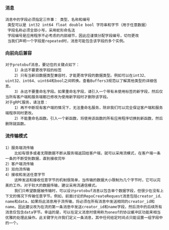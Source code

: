 #### 消息

    消息中的字段必须指定三件事： 类型、名称和编号
     类型可以是 int32 int64 float double bool 字符串和字节（用于任意数据）
     字段名称必须全部小写，采用蛇形命名法
     字段编号是应用程序不必考虑的内部细节，因此应谨慎分配字段编号，切勿更改
     当我们声明一个字段是repeated时，消息可能包含该字段的多个实例。

#### 向前向后兼容

    对于protobuf消息，要记住的关键点如下：
        1）永远不要更改字段的标签
        2）只有当新旧数据类型兼容时，才能更改字段的数据类型。例如可以在int32、uint32、int64、uint64和bool之间转换。查看Buffers3规范以了解其他类型的详细信息。
        3）永远不要重命名字段。如果重命名字段，请引入一个带有未使用标签的新字段，然后仅当所有客户端和服务端都已修改为使用新字段时才删除该字段。
    对于gRPC服务，请注意：
        1）再不中断现有客户端的情况下，无法重命名服务，除非我们可以完全保证客户端和服务端程序同时更改。
        2）不能重命名函数。引入一个新函数，将使用该函数的所有应用程序切换到新函数，然后删除就函数。

#### 流传输模式

    1）服务端流传输
        比如有很多或者无限数据不断从服务端返回给客户端，就可以采用流模式，在客户端一条一条的不断受到数据，直到接收完毕
    2）客户端流传输
    3）双向流传输
    4）接收和发送任意字节
        这种发送和接收任意字节的机制很简单，当传输的数据大小限制为几个字节时，它可以完美的工作。对于较大的数据传输，建议采用流通信模式。
        我们只希望数据被传输时，可以设计protobuf消息以包含单个数据字段，但很少在没有上下文的情况下传输任意字节。例如，前面讨论的RepoCreateRequest消息包括creator_id、name和data，如果将此消息用于流传输，将必须在所有消息中发送相同的creator_id和name。因此建议改为在流的第一条消息中发送creator_id和name字段，然后流中的后续所有消息仅包含data字节。幸运的是，可以在定义消息时使用称为oneof的协议缓冲区功能来相当优雅的处理此操作。此关键字允许我们定义一条消息，其中任何给定时间点只能设置一组字段中的一个。
        